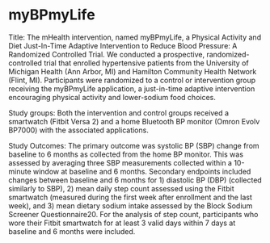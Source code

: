 # myBPmyLife
Title: The mHealth intervention, named myBPmyLife, a Physical Activity and Diet Just-In-Time Adaptive Intervention to Reduce Blood Pressure: A Randomized Controlled Trial. 
We conducted a prospective, randomized-controlled trial that enrolled hypertensive patients from the University of Michigan Health (Ann Arbor, MI) and Hamilton Community Health Network (Flint, MI). Participants were randomized to a control or intervention group receiving the myBPmyLife application, a just-in-time adaptive intervention encouraging physical activity and lower-sodium food choices. 

Study groups: Both the intervention and control groups received a smartwatch (Fitbit Versa 2) and a home Bluetooth BP monitor (Omron Evolv BP7000) with the associated applications. 

Study Outcomes: The primary outcome was systolic BP (SBP) change from baseline to 6 months as collected from the home BP monitor. This was assessed by averaging three SBP measurements collected within a 10-minute window at baseline and 6 months. Secondary endpoints included changes between baseline and 6 months for 1) diastolic BP (DBP) (collected similarly to SBP), 2) mean daily step count assessed using the Fitbit smartwatch (measured during the first week after enrollment and the last week), and 3) mean dietary sodium intake assessed by the Block Sodium Screener Questionnaire20. For the analysis of step count, participants who wore their Fitbit smartwatch for at least 3 valid days within 7 days at baseline and 6 months were included.

